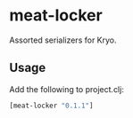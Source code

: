 # meat-locker

Assorted serializers for Kryo.

## Usage

Add the following to project.clj:

```clojure
[meat-locker "0.1.1"]
```
